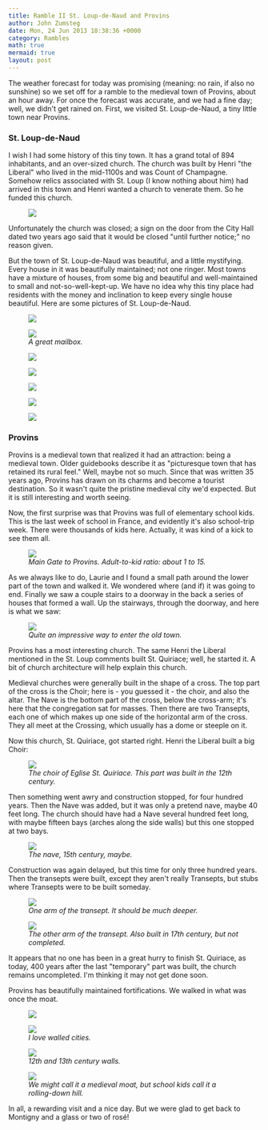 ```yaml
---
title: Ramble II St. Loup-de-Naud and Provins
author: John Zumsteg
date: Mon, 24 Jun 2013 18:38:36 +0000
category: Rambles
math: true
mermaid: true
layout: post
---
```

The weather forecast for today was promising (meaning: no rain, if also no sunshine) so we set off for a ramble to the medieval town of Provins, about an hour away. For once the forecast was accurate, and we had a fine day; well, we didn't get rained on. First, we visited St. Loup-de-Naud, a tiny little town near Provins.

<h3 font-family="helvectica">St. Loup-de-Naud</h3>
I wish I had some history of this tiny town. It has a grand total of 894 inhabitants, and an over-sized church. The church was built by Henri "the Liberal" who lived in the mid-1100s and was Count of Champagne. Somehow relics associated with St. Loup (I know nothing about him) had arrived in this town and Henri wanted a church to venerate them. So he funded this church. 
<figure>
	<img src="{{site.url}}/assets/images/2013/06/IMG_4984.jpg"/>
	<figcaption></figcaption>
</figure>


Unfortunately the church was closed; a sign on the door from the City Hall dated two years ago said that it would be closed "until further notice;" no reason given.

But the town of St. Loup-de-Naud was beautiful, and a little mystifying. Every house in it was beautifully maintained; not one ringer. Most towns have a mixture of houses, from some big and beautiful and well-maintained to small and not-so-well-kept-up. We have no idea why this tiny place had residents with the money and inclination to keep every single house beautiful. Here are some pictures of St. Loup-de-Naud.
<figure>
	<img src="{{site.url}}/assets/images/2013/06/IMG_4996.jpg"/>
	<figcaption></figcaption>
</figure>


<figure>
	<img src="{{site.url}}/assets/images/2013/06/IMG_5000.jpg"/>
	<figcaption><em>A great mailbox.</em></figcaption>
</figure>

<figure>
	<img src="{{site.url}}/assets/images/2013/06/IMG_5001.jpg"/>
	<figcaption></figcaption>
</figure>

<figure>
	<img src="{{site.url}}/assets/images/2013/06/IMG_5003.jpg"/>
	<figcaption></figcaption>
</figure>

<figure>
	<img src="{{site.url}}/assets/images/2013/06/IMG_4999.jpg"/>
	<figcaption></figcaption>
</figure>

<figure>
	<img src="{{site.url}}/assets/images/2013/06/IMG_50052.jpg"/>
	<figcaption></figcaption>
</figure>

<figure>
	<img src="{{site.url}}/assets/images/2013/06/IMG_49871.jpg"/>
	<figcaption></figcaption>
</figure>


<h3>Provins</h3>
Provins is a medieval town that realized it had an attraction: being a medieval town. Older guidebooks describe it as "picturesque town that has retained its rural feel." Well, maybe not so much. Since that was written 35 years ago, Provins has drawn on its charms and become a tourist destination. So it wasn't quite the pristine medieval city we'd expected. But it is still interesting and worth seeing.

Now, the first surprise was that Provins was full of elementary school kids. This is the last week of school in France, and evidently it's also school-trip week. There were thousands of kids here. Actually, it was kind of a kick to see them all. 
<figure>
	<img src="{{site.url}}/assets/images/2013/06/IMG_5009.jpg"/>
	<figcaption><em>Main Gate to Provins. Adult-to-kid ratio: about 1 to 15.</em></figcaption>
</figure>



As we always like to do, Laurie and I found a small path around the lower part of the town and walked it. We wondered where (and if) it was going to end. Finally we saw a couple stairs to a doorway in the back a series of houses that formed a wall. Up the stairways, through the doorway, and here is what we saw:
<figure>
	<img src="{{site.url}}/assets/images/2013/06/IMG_5012.jpg"/>
	<figcaption><em>Quite an impressive way to enter the old town.</em></figcaption>
</figure>

 
Provins has a most interesting church. The same Henri the Liberal mentioned in the St. Loup comments built St. Quiriace; well, he started it. A bit of church architecture will help explain this church.

Medieval churches were generally built in the shape of a cross. The top part of the cross is the Choir; here is - you guessed it - the choir, and also the altar. The Nave is the bottom part of the cross, below the cross-arm; it's here that the congregation sat for masses. Then there are two Transepts, each one of which makes up one side of the horizontal arm of the cross. They all meet at the Crossing, which usually has a dome or steeple on it.

Now this church, St. Quiriace, got started right. Henri the Liberal built a big Choir:
<figure>
	<img src="{{site.url}}/assets/images/2013/06/IMG_5022.jpg"/>
	<figcaption><em>The choir of Eglise St. Quiriace. This part was built in the 12th century.</em></figcaption>
</figure>



Then something went awry and construction stopped, for four hundred years. Then the Nave was added, but it was only a pretend nave, maybe 40 feet long. The church should have had a Nave several hundred feet long, with maybe fifteen bays (arches along the side walls) but this one stopped at two bays. 
<figure>
	<img src="{{site.url}}/assets/images/2013/06/IMG_5017.jpg"/>
	<figcaption><em>The nave, 15th century, maybe.</em></figcaption>
</figure>


Construction was again delayed, but this time for only three hundred years. Then the transepts were built, except they aren't really Transepts, but stubs where Transepts were to be built someday.
<figure>
	<img src="{{site.url}}/assets/images/2013/06/IMG_5020.jpg"/>
	<figcaption><em>One arm of the transept. It should be much deeper.</em></figcaption>
</figure>

<figure>
	<img src="{{site.url}}/assets/images/2013/06/IMG_5016.jpg"/>
	<figcaption><em>The other arm of the transept. Also built in 17th century, but not completed.</em></figcaption>
</figure>


It appears that no one has been in a great hurry to finish St. Quiriace, as today, 400 years after the last "temporary" part was built, the church remains uncompleted. I'm thinking it may not get done soon.

Provins has beautifully maintained fortifications. We walked in what was once the moat.
<figure>
	<img src="{{site.url}}/assets/images/2013/06/IMG_5033.jpg"/>
	<figcaption></figcaption>
</figure>

<figure>
	<img src="{{site.url}}/assets/images/2013/06/IMG_5010.jpg"/>
	<figcaption><em>I love walled cities.</em></figcaption>
</figure>

<figure>
	<img src="{{site.url}}/assets/images/2013/06/IMG_5036.jpg"/>
	<figcaption><em>12th and 13th century walls.</em></figcaption>
</figure>

<figure>
	<img src="{{site.url}}/assets/images/2013/06/IMG_5040.jpg"/>
	<figcaption><em>We might call it a medieval moat, but school kids call it a  rolling-down hill.</em></figcaption>
</figure>



In all, a rewarding visit and a nice day. But we were glad to get back to Montigny and a glass or two of rosé!

